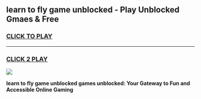 
## learn to fly game unblocked - Play Unblocked Gmaes & Free
<h3>
<a href="https://premium.freeplayer.one?title=learn_to_fly_game_unblocked&ref=19F">CLICK TO PLAY</a></h3>
<hr>

<h3>
<a href="https://premium.freeplayer.one?title=learn_to_fly_game_unblocked&ref=19F">CLICK 2 PLAY</a>
  
</h3>

<a href="https://premium.freeplayer.one?title=learn_to_fly_game_unblocked&ref=19F/"><img src="https://clearcache.store/games.png"></a>


**learn to fly game unblocked games unblocked: Your Gateway to Fun and Accessible Online Gaming**
